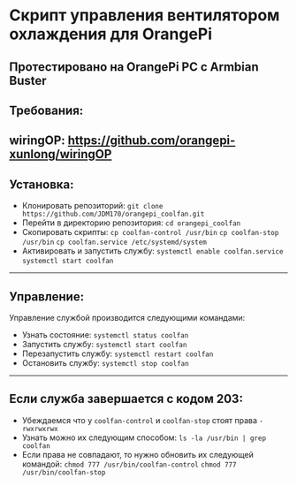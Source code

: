 # Скрипт управления вентилятором охлаждения для OrangePi
Протестировано на OrangePi PC с Armbian Buster
---
## Требования:
wiringOP: <https://github.com/orangepi-xunlong/wiringOP>
---
## Установка:
- Клонировать репозиторий:
```git clone https://github.com/JDM170/orangepi_coolfan.git```
- Перейти в директорию репозитория:
```cd orangepi_coolfan```
- Скопировать скрипты:
```cp coolfan-control /usr/bin```
```cp coolfan-stop /usr/bin```
```cp coolfan.service /etc/systemd/system```
- Активировать и запустить службу:
```systemctl enable coolfan.service```
```systemctl start coolfan```
---
## Управление:
Управление службой производится следующими командами:
- Узнать состояние: ```systemctl status coolfan```
- Запустить службу: ```systemctl start coolfan```
- Перезапустить службу: ```systemctl restart coolfan```
- Остановить службу: ```systemctl stop coolfan```
---
## Если служба завершается с кодом 203:
- Убеждаемся что у ```coolfan-control``` и ```coolfan-stop``` стоят права ```-rwxrwxrwx```
- Узнать можно их следующим способом:
```ls -la /usr/bin | grep coolfan```
- Если права не совпадают, то нужно обновить их следующей командой:
```chmod 777 /usr/bin/coolfan-control```
```chmod 777 /usr/bin/coolfan-stop```
